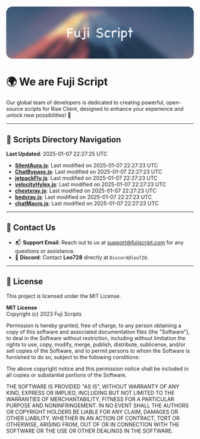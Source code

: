 ![Banner](.github/b.webp)

# 🌍 **We are Fuji Script**

Our global team of developers is dedicated to creating powerful, open-source scripts for Rise Client, designed to enhance your experience and unlock new possibilities! 🌟

---
<!-- SCRIPTS_NAVIGATION_START -->
## 📂 **Scripts Directory Navigation**

**Last Updated**: 2025-01-07 22:27:25 UTC

- **[SilentAura.js](scripts/SilentAura.js)**: Last modified on 2025-01-07 22:27:23 UTC
- **[ChatBypass.js](scripts/ChatBypass.js)**: Last modified on 2025-01-07 22:27:23 UTC
- **[jetpackFly.js](scripts/jetpackFly.js)**: Last modified on 2025-01-07 22:27:23 UTC
- **[velocityHylex.js](scripts/velocityHylex.js)**: Last modified on 2025-01-07 22:27:23 UTC
- **[chestxray.js](scripts/chestxray.js)**: Last modified on 2025-01-07 22:27:23 UTC
- **[bedxray.js](scripts/bedxray.js)**: Last modified on 2025-01-07 22:27:23 UTC
- **[chatMacro.js](scripts/chatMacro.js)**: Last modified on 2025-01-07 22:27:23 UTC

<!-- SCRIPTS_NAVIGATION_END -->

---

## 💬 **Contact Us**  
- 📬 **Support Email**: Reach out to us at [support@fujiscript.com](mailto:support@fujiscript.com) for any questions or assistance.  
- 💬 **Discord**: Contact **Leo728** directly at `Discord@leo728`.

---

## 📜 **License**

This project is licensed under the MIT License.  

**MIT License**  
Copyright (c) 2023 Fuji Scripts  

Permission is hereby granted, free of charge, to any person obtaining a copy of this software and associated documentation files (the "Software"), to deal in the Software without restriction, including without limitation the rights to use, copy, modify, merge, publish, distribute, sublicense, and/or sell copies of the Software, and to permit persons to whom the Software is furnished to do so, subject to the following conditions:  

The above copyright notice and this permission notice shall be included in all copies or substantial portions of the Software.  

THE SOFTWARE IS PROVIDED "AS IS", WITHOUT WARRANTY OF ANY KIND, EXPRESS OR IMPLIED, INCLUDING BUT NOT LIMITED TO THE WARRANTIES OF MERCHANTABILITY, FITNESS FOR A PARTICULAR PURPOSE AND NONINFRINGEMENT. IN NO EVENT SHALL THE AUTHORS OR COPYRIGHT HOLDERS BE LIABLE FOR ANY CLAIM, DAMAGES OR OTHER LIABILITY, WHETHER IN AN ACTION OF CONTRACT, TORT OR OTHERWISE, ARISING FROM, OUT OF OR IN CONNECTION WITH THE SOFTWARE OR THE USE OR OTHER DEALINGS IN THE SOFTWARE.  
